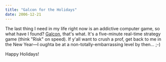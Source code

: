 ```yaml
---
title: "Galcon for the Holidays"
date: 2006-12-21
---
```

The last thing I need in my life right now is an addictive computer game, so what have I found?  <a href="http://www.imitationpickles.org/galcon/index.html">Galcon</a>, that's what.  It's a five-minute real-time strategy game (think "Risk" on speed).  If y'all want to crush a prof, get back to me in the New Year—I oughta be at a non-totally-embarrassing level by then… ;-)

Happy Holidays!
